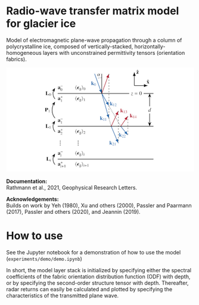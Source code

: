# Radio-wave transfer matrix model for glacier ice
Model of electromagnetic plane-wave propagation through a column of polycrystalline ice, composed of vertically-stacked, horizontally-homogeneous layers with unconstrained permittivity tensors (orientation fabrics).

![image](githubimg.jpg)

**Documentation:**<br>
Rathmann et al., 2021, Geophysical Research Letters.

**Acknowledgements:**<br>
Builds on work by Yeh (1980), Xu and others (2000), Passler and Paarmann (2017), Passler and others (2020), and Jeannin (2019).

# How to use

See the Jupyter notebook for a demonstration of how to use the model (`experiments/demo/demo.ipynb`)

In short, the model layer stack is initialized by specifying either the spectral coefficients of the fabric orientation distribution function (ODF) with depth, or by specifying the second-order structure tensor with depth. 
Thereafter, radar returns can easily be calculated and plotted by specifying the characteristics of the transmitted plane wave.

